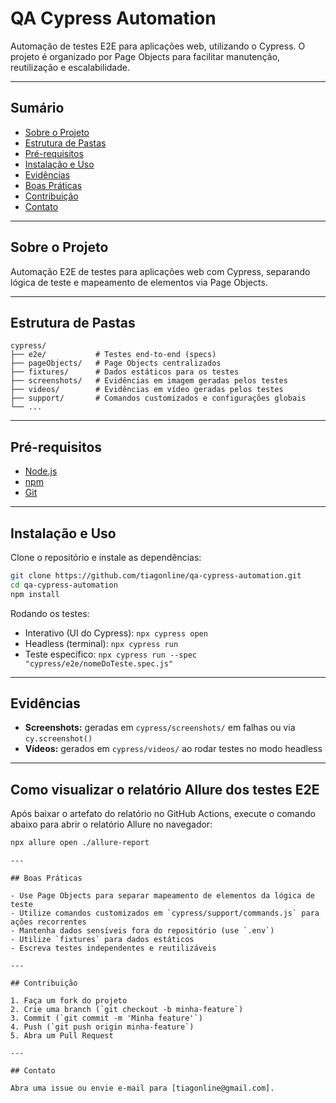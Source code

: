 # QA Cypress Automation

Automação de testes E2E para aplicações web, utilizando o Cypress. O projeto é organizado por Page Objects para facilitar manutenção, reutilização e escalabilidade.

---

## Sumário

- [Sobre o Projeto](#sobre-o-projeto)
- [Estrutura de Pastas](#estrutura-de-pastas)
- [Pré-requisitos](#pré-requisitos)
- [Instalação e Uso](#instalação-e-uso)
- [Evidências](#evidências)
- [Boas Práticas](#boas-práticas)
- [Contribuição](#contribuição)
- [Contato](#contato)

---

## Sobre o Projeto

Automação E2E de testes para aplicações web com Cypress, separando lógica de teste e mapeamento de elementos via Page Objects.

---

## Estrutura de Pastas

```
cypress/
├── e2e/           # Testes end-to-end (specs)
├── pageObjects/   # Page Objects centralizados
├── fixtures/      # Dados estáticos para os testes
├── screenshots/   # Evidências em imagem geradas pelos testes
├── videos/        # Evidências em vídeo geradas pelos testes
├── support/       # Comandos customizados e configurações globais
└── ...
```

---

## Pré-requisitos

- [Node.js](https://nodejs.org/)
- [npm](https://www.npmjs.com/)
- [Git](https://git-scm.com/)

---

## Instalação e Uso

Clone o repositório e instale as dependências:

```bash
git clone https://github.com/tiagonline/qa-cypress-automation.git
cd qa-cypress-automation
npm install
```

Rodando os testes:

- Interativo (UI do Cypress): `npx cypress open`
- Headless (terminal): `npx cypress run`
- Teste específico: `npx cypress run --spec "cypress/e2e/nomeDoTeste.spec.js"`

---

## Evidências

- **Screenshots:** geradas em `cypress/screenshots/` em falhas ou via `cy.screenshot()`
- **Vídeos:** gerados em `cypress/videos/` ao rodar testes no modo headless

---

## Como visualizar o relatório Allure dos testes E2E

Após baixar o artefato do relatório no GitHub Actions, execute o comando abaixo para abrir o relatório Allure no navegador:

```bash
npx allure open ./allure-report
```

````
---

## Boas Práticas

- Use Page Objects para separar mapeamento de elementos da lógica de teste
- Utilize comandos customizados em `cypress/support/commands.js` para ações recorrentes
- Mantenha dados sensíveis fora do repositório (use `.env`)
- Utilize `fixtures` para dados estáticos
- Escreva testes independentes e reutilizáveis

---

## Contribuição

1. Faça um fork do projeto
2. Crie uma branch (`git checkout -b minha-feature`)
3. Commit (`git commit -m 'Minha feature'`)
4. Push (`git push origin minha-feature`)
5. Abra um Pull Request

---

## Contato

Abra uma issue ou envie e-mail para [tiagonline@gmail.com].